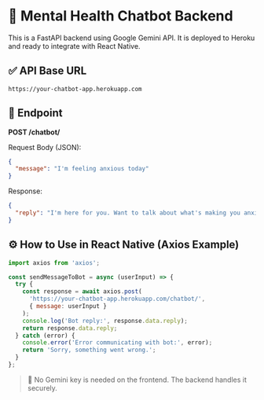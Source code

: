# 🧠 Mental Health Chatbot Backend

This is a FastAPI backend using Google Gemini API. It is deployed to Heroku and ready to integrate with React Native.

## ✅ API Base URL
```
https://your-chatbot-app.herokuapp.com
```

## 📮 Endpoint

**POST /chatbot/**

Request Body (JSON):
```json
{
  "message": "I'm feeling anxious today"
}
```

Response:
```json
{
  "reply": "I'm here for you. Want to talk about what's making you anxious?"
}
```

## ⚙️ How to Use in React Native (Axios Example)

```js
import axios from 'axios';

const sendMessageToBot = async (userInput) => {
  try {
    const response = await axios.post(
      'https://your-chatbot-app.herokuapp.com/chatbot/',
      { message: userInput }
    );
    console.log('Bot reply:', response.data.reply);
    return response.data.reply;
  } catch (error) {
    console.error('Error communicating with bot:', error);
    return 'Sorry, something went wrong.';
  }
};
```

> 🔐 No Gemini key is needed on the frontend. The backend handles it securely.
